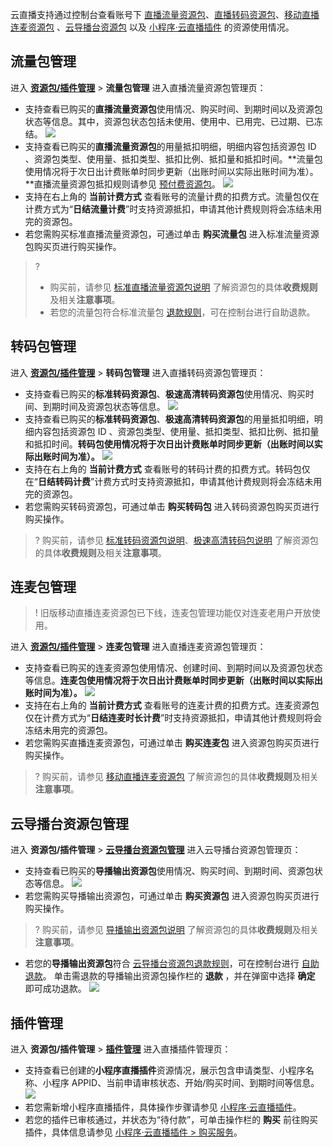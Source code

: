 云直播支持通过控制台查看账号下 [直播流量资源包](#flow)、[直播转码资源包](#trans)、[移动直播连麦资源包](#mobilelive) 、[云导播台资源包](#director) 以及 [小程序·云直播插件](#plug_in) 的资源使用情况。

[](id:flow)
## 流量包管理

进入 [**资源包/插件管理**](https://console.cloud.tencent.com/live/resources/package?type=traffic) > **流量包管理** 进入直播流量资源包管理页：

- 支持查看已购买的**直播流量资源包**使用情况、购买时间、到期时间以及资源包状态等信息。其中，资源包状态包括未使用、使用中、已用完、已过期、已冻结。
  ![](https://main.qcloudimg.com/raw/87f3546bb6176c83c3131e37c00d31d6.png)
- 支持查看已购买的**直播流量资源包**的用量抵扣明细，明细内容包括资源包 ID 、资源包类型、使用量、抵扣类型、抵扣比例、抵扣量和抵扣时间。**流量包使用情况将于次日出计费账单时同步更新（出账时间以实际出账时间为准）。**直播流量资源包抵扣规则请参见 [预付费资源包](https://cloud.tencent.com/document/product/267/34174#live_pag)。
![](https://main.qcloudimg.com/raw/e5f42d1a1952a92ffc444b8d1d613af9.png)
- 支持在右上角的 **当前计费方式** 查看账号的流量计费的扣费方式。流量包仅在计费方式为“**日结流量计费**”时支持资源抵扣，申请其他计费规则将会冻结未用完的资源包。
- 若您需购买标准直播流量资源包，可通过单击 **购买流量包** 进入标准流量资源包购买页进行购买操作。
>? 
>- 购买前，请参见 [标准直播流量资源包说明](https://cloud.tencent.com/document/product/267/34174#.E6.B3.A8.E6.84.8F.E4.BA.8B.E9.A1.B9) 了解资源包的具体**收费规则**及相关**注意事项**。
>- 若您的流量包符合标准流量包 [退款规则](https://cloud.tencent.com/document/product/267/43456)，可在控制台进行自助退款。


[](id:trans)
## 转码包管理

进入 [**资源包/插件管理**](https://console.cloud.tencent.com/live/resources/package?type=traffic) > **转码包管理** 进入直播转码资源包管理页：

- 支持查看已购买的**标准转码资源包**、**极速高清转码资源包**使用情况、购买时间、到期时间及资源包状态等信息。
  ![](https://main.qcloudimg.com/raw/1051c5fc2e9ca535ef025d91450ea006.png)
- 支持查看已购买的**标准转码资源包**、**极速高清转码资源包**的用量抵扣明细，明细内容包括资源包 ID 、资源包类型、使用量、抵扣类型、抵扣比例、抵扣量和抵扣时间。**转码包使用情况将于次日出计费账单时同步更新（出账时间以实际出账时间为准）。**
![](https://main.qcloudimg.com/raw/f5247675faa537a5e521f37e365c64f2.png)
- 支持在右上角的 **当前计费方式** 查看账号的转码计费的扣费方式。转码包仅在“**日结转码计费**”计费方式时支持资源抵扣，申请其他计费规则将会冻结未用完的资源包。
- 若您需购买转码资源包，可通过单击 **购买转码包** 进入转码资源包购买页进行购买操作。
>? 购买前，请参见 [标准转码资源包说明](https://cloud.tencent.com/document/product/267/34174#standard_pag)、[极速高清转码包说明](https://cloud.tencent.com/document/product/267/34174#topspeed_pag) 了解资源包的具体**收费规则**及相关**注意事项**。

[](id:mobilelive)
## 连麦包管理
>! 旧版移动直播连麦资源包已下线，连麦包管理功能仅对连麦老用户开放使用。

进入 **[资源包/插件管理](https://console.cloud.tencent.com/live/resources/package?type=traffic)** > **连麦包管理** 进入直播连麦资源包管理页：
- 支持查看已购买的连麦资源包使用情况、创建时间、到期时间以及资源包状态等信息。**连麦包使用情况将于次日出计费账单时同步更新（出账时间以实际出账时间为准）。**
![](https://main.qcloudimg.com/raw/11b4f4cba6ce55ac6ac2d9e94614536b.png)
- 支持在右上角的 **当前计费方式** 查看账号的连麦计费的扣费方式。连麦资源包仅在计费方式为“**日结连麦时长计费**”时支持资源抵扣，申请其他计费规则将会冻结未用完的资源包。
- 若您需购买直播连麦资源包，可通过单击 **购买连麦包** 进入资源包购买页进行购买操作。 
>? 购买前，请参见 [移动直播连麦资源包](https://cloud.tencent.com/document/product/267/34174#mobilelive_pag) 了解资源包的具体**收费规则**及相关**注意事项**。

[](id:director)
## 云导播台资源包管理

进入 **资源包/插件管理** > [**云导播台资源包管理**](https://console.cloud.tencent.com/live/resources/caster) 进入云导播台资源包管理页：

- 支持查看已购买的**导播输出资源包**使用情况、购买时间、到期时间、资源包状态等信息。
  ![](https://main.qcloudimg.com/raw/a065e6e7f68c70f6282b5d0fc8724773.png)
- 若您需购买导播输出资源包，可通过单击 **购买资源包** 进入资源包购买页进行购买操作。
>? 购买前，请参见 [导播输出资源包说明](https://cloud.tencent.com/document/product/267/48122) 了解资源包的具体**收费规则**及相关**注意事项**。 
- 若您的**导播输出资源包**符合 [云导播台资源包退款规则](https://cloud.tencent.com/document/product/267/43456#caster_back)，可在控制台进行 [自助退款](#caster_back)。
  单击需退款的导播输出资源包操作栏的 **退款** ，并在弹窗中选择 **确定** 即可成功退款。
  ![](https://main.qcloudimg.com/raw/e48ac9519e340d11cf81b77fc7166d9b.png)

[](id:plug_in)
## 插件管理
进入 **资源包/插件管理** > [**插件管理**](https://console.cloud.tencent.com/live/resources/plugin?type=plugin) 进入直播插件管理页：
- 支持查看已创建的**小程序直播插件**资源情况，展示包含申请类型、小程序名称、小程序 APPID、当前申请审核状态、开始/购买时间、到期时间等信息。
![](https://main.qcloudimg.com/raw/798d51e5f7cdd851415be3ed7147b407.png)
- 若您需新增小程序直播插件，具体操作步骤请参见 [小程序·云直播插件](https://cloud.tencent.com/document/product/1078/42916)。
- 若您的插件已审核通过，并状态为“待付款”，可单击操作栏的 **购买** 前往购买插件，具体信息请参见 [小程序·云直播插件 > 购买服务](https://cloud.tencent.com/document/product/1078/42916#.E8.B4.AD.E4.B9.B0.E6.9C.8D.E5.8A.A1)。
